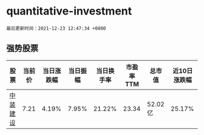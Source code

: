 # quantitative-investment

`最后更新时间：2021-12-23 12:47:34 +0800`

## 强势股票

|股票|当前价|当日涨跌幅|当日振幅|当日换手率|市盈率TTM|总市值|近10日涨跌幅|
|----|----|----|----|----|----|----|----|
|[中装建设](https://xueqiu.com/S/SZ002822)|7.21|4.19%|7.95%|21.22%|23.34|52.02亿|25.17%|
